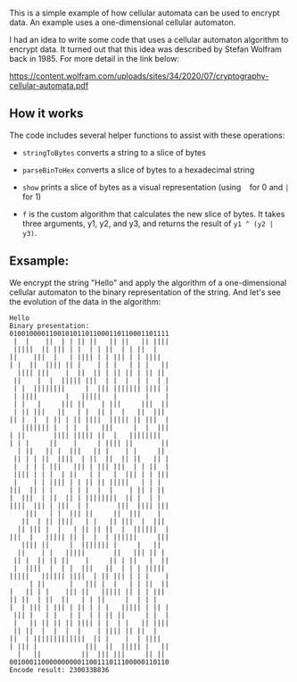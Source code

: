 This is a simple example of how cellular automata can be used to encrypt data. An example uses a one-dimensional cellular automaton.

I had an idea to write some code that uses a cellular automaton algorithm to encrypt data. It turned out that this idea was described by Stefan Wolfram back in 1985. For more detail in the link below:

https://content.wolfram.com/uploads/sites/34/2020/07/cryptography-cellular-automata.pdf

## How it works

The code includes several helper functions to assist with these operations:

* `stringToBytes` converts a string to a slice of bytes

* `parseBinToHex` converts a slice of bytes to a hexadecimal string

* `show` prints a slice of bytes as a visual representation (using 
` ` for 0 and `|` for 1)
* `f` is the custom algorithm that calculates the new slice of bytes. It takes three arguments, y1, y2, and y3, and returns the result of `y1 ^ (y2 | y3)`.

## Exsample:

We encrypt the string "Hello" and apply the algorithm of a one-dimensional cellular automaton to the binary representation of the string. And let's see the evolution of the data in the algorithm:

```
Hello
Binary presentation:
0100100001100101011011000110110001101111
 |  |    ||  | | || ||   || ||   || ||||
 |||||  || ||| | |  | | ||  | | ||  |   
||    |||  |   | |||| | | ||| | | ||||  
| |  ||  |||| || |    | | |   | | |   ||
  |||| |||    |  ||  || | || || | || || 
 ||    |  |  ||||| |||  | |  |  | |  | |
 | |  ||||||||     |  ||| ||||||| |||| |
 | ||||       |   |||||   |       |    |
 | |   |     ||| ||    | |||     |||  ||
 | || |||   ||   | |  || |  |   ||  ||| 
|| |  |  | || | || ||||  ||||| || |||  |
   ||||||| |  | |  |   |||     |  |  |||
| ||       |||| ||||| ||  |   ||||||||  
| | |     ||    |     | |||| ||       ||
  | ||   || |  |||   || |    | |     || 
 || | | ||  ||||  | ||  ||  || ||   || |
 |  | | | |||   ||| | ||| |||  | | ||  |
 |||| | | |  | ||   | |   |  ||| | | |||
 |    | | |||| | | || || |||||   | | |  
|||  || | |    | | |  |  |    | || | || 
|  |||  | ||  || | ||||||||  || |  | |  
||||  ||| | |||  | |       |||  |||| |||
    |||   | |  ||| ||     ||  |||    |  
   ||  | || ||||   | |   || |||  |  ||| 
  || ||| |  |   | || || ||  |  ||||||  |
|||  |   ||||| || |  |  | ||||||     |||
   |||| ||     |  ||||||| |     |   ||  
  ||    | |   |||||       ||   ||| || | 
 || |  || || ||    |     || | ||   |  ||
 |  ||||  |  | |  |||   ||  | | | ||||| 
|||||   |||||| ||||  | || ||| | | |    |
     | ||      |   ||| |  |   | | ||  ||
|   || | |    ||| ||   ||||| || | | ||| 
|| ||  | ||  ||   | | ||     |  | | |   
|  | ||| | ||| | || | | |   ||||| | || |
 ||| |   | |   | |  | | || ||     | |  |
 |   || || || || |||| | |  | |   || ||||
 || ||  |  |  |  |    | |||| || ||  |   
||  | |||||||||||||  || |    |  | ||||  
| ||| |            |||  ||  ||||| |   ||
  |   ||          ||  ||| |||     || || 
0010001100000000001100111011100000110110
Encode result: 230033B836
```